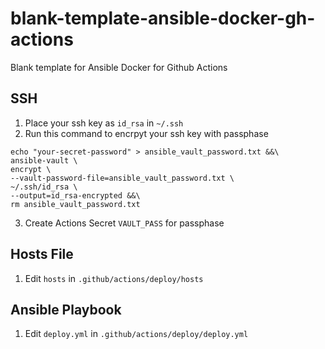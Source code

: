 # blank-template-ansible-docker-gh-actions
Blank template for Ansible Docker for Github Actions

## SSH

1) Place your ssh key as ```id_rsa``` in ```~/.ssh```
2) Run this command to encrpyt your ssh key with passphase

```
echo "your-secret-password" > ansible_vault_password.txt &&\
ansible-vault \
encrypt \
--vault-password-file=ansible_vault_password.txt \
~/.ssh/id_rsa \
--output=id_rsa-encrypted &&\
rm ansible_vault_password.txt
```
3) Create Actions Secret ```VAULT_PASS``` for passphase

## Hosts File

1) Edit ```hosts``` in ```.github/actions/deploy/hosts```

## Ansible Playbook

1) Edit ```deploy.yml``` in ```.github/actions/deploy/deploy.yml``` 
